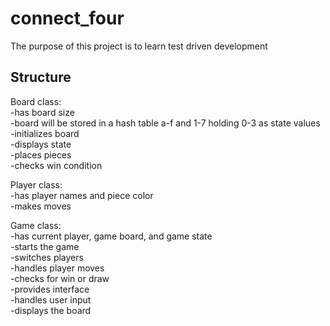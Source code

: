 # connect_four  

The purpose of this project is to learn test driven development  

## Structure  
Board class:  
-has board size  
-board will be stored in a hash table a-f and 1-7 holding 0-3 as state values  
-initializes board  
-displays state  
-places pieces  
-checks win condition  

Player class:  
-has player names and piece color  
-makes moves  

Game class:  
-has current player, game board, and game state  
-starts the game  
-switches players  
-handles player moves  
-checks for win or draw  
-provides interface  
-handles user input  
-displays the board  